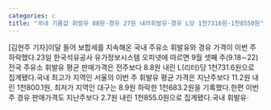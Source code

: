 ```yaml
---
categories: c
title: "국내 기름값 휘발유 88원·경유 27원 내려휘발유·경유 L당 1천7316원·1천8550원"
---
```

[김현주 기자]이달 들어 보합세를 지속해온 국내 주유소 휘발유와 경유 가격이 이번 주 하락했다.23일 한국석유공사 유가정보시스템 오피넷에 따르면 9월 셋째 주(9.18∼22) 전국 주유소 휘발유 평균 판매가격은 전주보다 8.8원 내린 L(리터)당 1천731.6원으로 집계됐다.국내 최고가 지역인 서울의 이번 주 휘발유 평균 가격은 지난주보다 11.2원 내린 1천800.1원, 최저가 지역인 대구는 8.9원 하락한 1천683.2원을 기록했다.한편 이번 주 경유 판매가격도 지난주보다 2.7원 내린 1천855.0원으로 집계됐다.국내 휘발유·